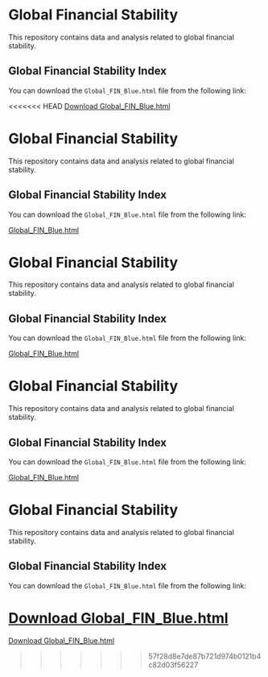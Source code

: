 # Global Financial Stability

This repository contains data and analysis related to global financial stability.

## Global Financial Stability Index

You can download the `Global_FIN_Blue.html` file from the following link:

<<<<<<< HEAD
[Download Global_FIN_Blue.html](https://www.dropbox.com/scl/fi/c12gqfznr7aff0brwfx9j/Global_FIN_Blue.html?rlkey=5ogsrqfoo6xsyam4fnk2w6qoz&st=8n5htlwe&dl=1)
# Global Financial Stability

This repository contains data and analysis related to global financial stability.

## Global Financial Stability Index

You can download the `Global_FIN_Blue.html` file from the following link:

[Global_FIN_Blue.html](https://www.dropbox.com/scl/fi/c12gqfznr7aff0brwfx9j/Global_FIN_Blue.html?rlkey=5ogsrqfoo6xsyam4fnk2w6qoz&st=8n5htlwe&dl=0)



# Global Financial Stability

This repository contains data and analysis related to global financial stability.

## Global Financial Stability Index

You can download the `Global_FIN_Blue.html` file from the following link:

[Global_FIN_Blue.html](https://www.dropbox.com/scl/fi/c12gqfznr7aff0brwfx9j/Global_FIN_Blue.html?rlkey=5ogsrqfoo6xsyam4fnk2w6qoz&st=8n5htlwe&dl=0)

# Global Financial Stability

This repository contains data and analysis related to global financial stability.

## Global Financial Stability Index

You can download the `Global_FIN_Blue.html` file from the following link:

[Global_FIN_Blue.html](https://www.dropbox.com/scl/fi/c12gqfznr7aff0brwfx9j/Global_FIN_Blue.html?rlkey=5ogsrqfoo6xsyam4fnk2w6qoz&st=8n5htlwe&dl=0)

# Global Financial Stability

This repository contains data and analysis related to global financial stability.

## Global Financial Stability Index

You can download the `Global_FIN_Blue.html` file from the following link:

[Download Global_FIN_Blue.html](https://www.dropbox.com/scl/fi/c12gqfznr7aff0brwfx9j/Global_FIN_Blue.html?rlkey=5ogsrqfoo6xsyam4fnk2w6qoz&st=8n5htlwe&dl=1)
=======
[Download Global_FIN_Blue.html](https://raw.githubusercontent.com/Kiekulkunya/Global-Financial-Stability/main/Global_FIN_Blue.html)
>>>>>>> 57f28d8e7de87b721d974b0121b4c82d03f56227
